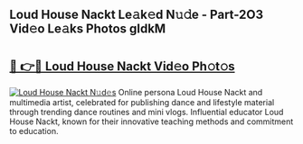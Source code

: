 ## Loud House Nackt Le𝚊k𝚎d N𝚞𝚍e - Part-2O3 Vid𝚎o Le𝚊ks Photos gIdkM

# <h2><a href="http://fb93kw.evod.top/?m=Loud+House+Nackt">🔗 👉🔴 Loud House Nackt Vid𝚎o Ph𝚘t𝚘s</a></h2>

[![Loud House Nackt N𝚞d𝚎s](https://i.imgur.com/8V9OHl7.gif)](http://fb93kw.evod.top/?m=Loud+House+Nackt)
Online persona Loud House Nackt and multimedia artist, celebrated for publishing dance and lifestyle material through trending dance routines and mini vlogs. Influential educator Loud House Nackt, known for their innovative teaching methods and commitment to education. 
